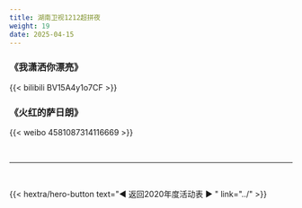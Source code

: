 ```yaml
---
title: 湖南卫视1212超拼夜
weight: 19
date: 2025-04-15
---
```


### 《我潇洒你漂亮》

{{< bilibili BV15A4y1o7CF >}}


### 《火红的萨日朗》
{{< weibo 4581087314116669 >}}


<br>
<hr>
<br>

{{< hextra/hero-button text="◀ 返回2020年度活动表 ▶ " link="../" >}}




